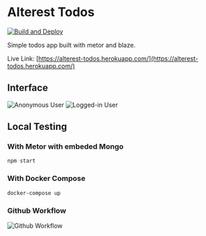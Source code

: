 # Alterest Todos
[![Build and Deploy](https://github.com/saurabh73/alterest-todos/actions/workflows/main.yml/badge.svg?branch=master&event=push)](https://github.com/saurabh73/alterest-todos/actions/workflows/main.yml)

Simple todos app built with metor and blaze.

Live Link: [https://alterest-todos.herokuapp.com/](https://alterest-todos.herokuapp.com/)

## Interface

![Anonymous User](https://res.cloudinary.com/dren4jgbp/image/upload/c_scale,w_300/v1641846717/alterest/scree1.png)
![Logged-in User](https://res.cloudinary.com/dren4jgbp/image/upload/c_scale,w_300/v1641846906/alterest/screen2.png)

## Local Testing

### With Metor with embeded Mongo
```
npm start
``` 

### With Docker Compose
```
docker-compose up
```

### Github Workflow
![Github Workflow](https://res.cloudinary.com/dren4jgbp/image/upload/c_scale,w_800/v1641875231/alterest/pipeline.png)

